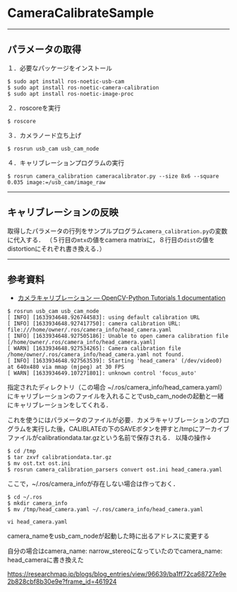 # CameraCalibrateSample
---
パラメータの取得
---

１．必要なパッケージをインストール

```
$ sudo apt install ros-noetic-usb-cam
$ sudo apt install ros-noetic-camera-calibration
$ sudo apt install ros-noetic-image-proc 
```

２．roscoreを実行

```
$ roscore
```

３．カメラノード立ち上げ

```
$ rosrun usb_cam usb_cam_node
```
４．キャリブレーションプログラムの実行

```
$ rosrun camera_calibration cameracalibrator.py --size 8x6 --square 0.035 image:=/usb_cam/image_raw
```

---
キャリブレーションの反映
---
取得したパラメータの行列をサンプルプログラム`camera_calibration.py`の変数に代入する．
（５行目の`mtx`の値をcamera matrixに，８行目の`dist`の値をdistortionにそれぞれ書き換える．）


---
参考資料
---
* [カメラキャリブレーション — OpenCV-Python Tutorials 1 documentation](http://labs.eecs.tottori-u.ac.jp/sd/Member/oyamada/OpenCV/html/py_tutorials/py_calib3d/py_calibration/py_calibration.html)




```
$ rosrun usb_cam usb_cam_node
[ INFO] [1633934648.926744583]: using default calibration URL
[ INFO] [1633934648.927417750]: camera calibration URL: file:///home/owner/.ros/camera_info/head_camera.yaml
[ INFO] [1633934648.927505186]: Unable to open camera calibration file [/home/owner/.ros/camera_info/head_camera.yaml]
[ WARN] [1633934648.927534265]: Camera calibration file /home/owner/.ros/camera_info/head_camera.yaml not found.
[ INFO] [1633934648.927563539]: Starting 'head_camera' (/dev/video0) at 640x480 via mmap (mjpeg) at 30 FPS
[ WARN] [1633934649.107271801]: unknown control 'focus_auto'
```
指定されたディレクトリ（この場合 ~/.ros/camera_info/head_camera.yaml）にキャリブレーションのファイルを入れることでusb_cam_nodeの起動と一緒にキャリブレーションをしてくれる．

これを使うにはパラメータのファイルが必要．カメラキャリブレーションのプログラムを実行した後，CALIBLATEの下のSAVEボタンを押すと/tmpにアーカイブファイルがcalibrationdata.tar.gzという名前で保存される．
以降の操作↓
```
$ cd /tmp
$ tar zxvf calibrationdata.tar.gz
$ mv ost.txt ost.ini 
$ rosrun camera_calibration_parsers convert ost.ini head_camera.yaml
```

ここで，~/.ros/camera_infoが存在しない場合は作っておく．

```
$ cd ~/.ros
$ mkdir camera_info
$ mv /tmp/head_camera.yaml ~/.ros/camera_info/head_camera.yaml
```

```
vi head_camera.yaml
```
camera_nameをusb_cam_nodeが起動した時に出るアドレスに変更する

自分の場合はcamera_name: narrow_stereoになっていたのでcamera_name: head_cameraに書き換えた


https://researchmap.jp/blogs/blog_entries/view/96639/ba1ff72ca68727e9e2b828cbf8b30e9e?frame_id=461924


